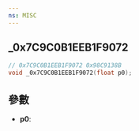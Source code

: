 ```yaml
---
ns: MISC
---
```

## _0x7C9C0B1EEB1F9072

```c
// 0x7C9C0B1EEB1F9072 0x98C9138B
void _0x7C9C0B1EEB1F9072(float p0);
```


## 參數
* **p0**: 


